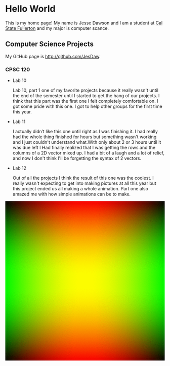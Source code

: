 # Hello World

This is my home page! My name is Jesse Dawson and I am a student at [Cal State Fullerton](http://www.fullerton.edu/) and my major is computer scance.

## Computer Science Projects

My GitHub page is http://github.com/JesDaw.

### CPSC 120

* Lab 10

    Lab 10, part 1 one of my favorite projects because it really wasn't until
    the end of the semester until I started to get the hang of our projects.
    I think that this part was the first one I felt completely comfortable on.
    I got some pride with this one. I got to help other groups for the first time 
    this year.


* Lab 11

    I actually didn’t like this one until right as I was finishing it. I had 
    really had the whole thing finished for hours but something wasn't working
    and I just couldn't understand what.With only about 2 or 3 hours until it 
    was due left I Had finally realized that I was getting the rows and the columns 
    of a 2D vector mixed up. I had a bit of a laugh and a lot of relief, and now I 
    don't think I'll be forgetting the syntax of 2 vectors.


* Lab 12

    Out of all the projects I think the result of this one was the coolest.
    I really wasn't expecting to get into making pictures at all this year 
    but this project ended us all making a whole animation. Part one also 
    amazed me with how simple animations can be to make.

![The gif image from Lab 12 part-1](images/test_output.gif)